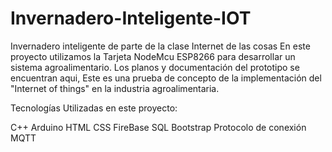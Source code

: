 # Invernadero-Inteligente-IOT
Invernadero inteligente de parte de la clase Internet de las cosas
En este proyecto utilizamos la Tarjeta NodeMcu ESP8266 para desarrollar un sistema agroalimentario. 
Los planos y documentación del prototipo se encuentran aqui, Este es una prueba de concepto de la implementación del "Internet of things" en la industria agroalimentaria.

Tecnologías Utilizadas en este proyecto:

C++
Arduino
HTML
CSS 
FireBase SQL 
Bootstrap 
Protocolo de conexión MQTT

